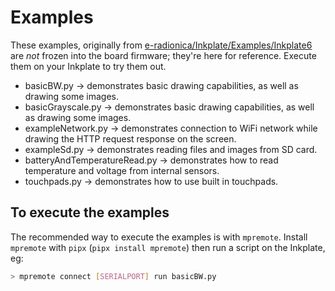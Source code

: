 # Examples

These examples, originally from [e-radionica/Inkplate/Examples/Inkplate6](https://github.com/e-radionicacom/Inkplate-micropython/tree/master/Examples/Inkplate6) are _not_ frozen into the board firmware; they're here for reference. Execute them on your Inkplate to try them out.

- basicBW.py -> demonstrates basic drawing capabilities, as well as drawing some images.
- basicGrayscale.py -> demonstrates basic drawing capabilities, as well as drawing some images.
- exampleNetwork.py -> demonstrates connection to WiFi network while drawing the HTTP request response on the screen.
- exampleSd.py -> demonstrates reading files and images from SD card.
- batteryAndTemperatureRead.py -> demonstrates how to read temperature and voltage from internal sensors.
- touchpads.py -> demonstrates how to use built in touchpads.

## To execute the examples
The recommended way to execute the examples is with `mpremote`. Install `mpremote` with `pipx` (`pipx install mpremote`) then run a script on the Inkplate, eg:

```bash
> mpremote connect [SERIALPORT] run basicBW.py
```
